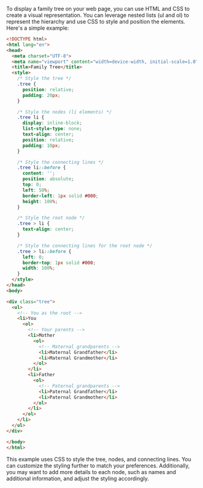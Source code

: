To display a family tree on your web page, you can use HTML and CSS to create a visual representation. You can leverage nested lists (ul and ol) to represent the hierarchy and use CSS to style and position the elements. Here's a simple example:

```html
<!DOCTYPE html>
<html lang="en">
<head>
  <meta charset="UTF-8">
  <meta name="viewport" content="width=device-width, initial-scale=1.0">
  <title>Family Tree</title>
  <style>
    /* Style the tree */
    .tree {
      position: relative;
      padding: 20px;
    }

    /* Style the nodes (li elements) */
    .tree li {
      display: inline-block;
      list-style-type: none;
      text-align: center;
      position: relative;
      padding: 10px;
    }

    /* Style the connecting lines */
    .tree li::before {
      content: '';
      position: absolute;
      top: 0;
      left: 50%;
      border-left: 1px solid #000;
      height: 100%;
    }

    /* Style the root node */
    .tree > li {
      text-align: center;
    }

    /* Style the connecting lines for the root node */
    .tree > li::before {
      left: 0;
      border-top: 1px solid #000;
      width: 100%;
    }
  </style>
</head>
<body>

<div class="tree">
  <ul>
    <!-- You as the root -->
    <li>You
      <ol>
        <!-- Your parents -->
        <li>Mother
          <ol>
            <!-- Maternal grandparents -->
            <li>Maternal Grandfather</li>
            <li>Maternal Grandmother</li>
          </ol>
        </li>
        <li>Father
          <ol>
            <!-- Paternal grandparents -->
            <li>Paternal Grandfather</li>
            <li>Paternal Grandmother</li>
          </ol>
        </li>
      </ol>
    </li>
  </ul>
</div>

</body>
</html>
```

This example uses CSS to style the tree, nodes, and connecting lines. You can customize the styling further to match your preferences. Additionally, you may want to add more details to each node, such as names and additional information, and adjust the styling accordingly.